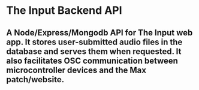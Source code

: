 # The Input Backend API
## A Node/Express/Mongodb API for The Input web app. It stores user-submitted audio files in the database and serves them when requested. It also facilitates OSC communication between microcontroller devices and the Max patch/website.